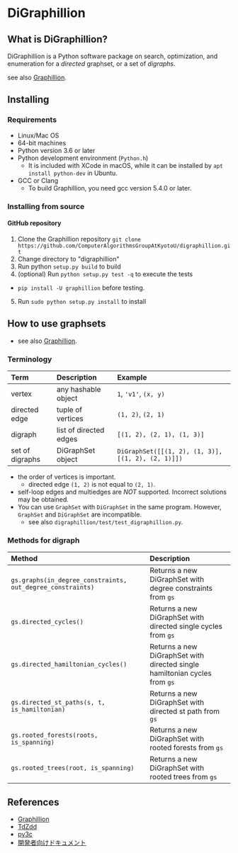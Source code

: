 # DiGraphillion

## What is DiGraphillion?

DiGraphillion is a Python software package on search, optimization, and enumeration for a *directed* graphset, or a set of *digraphs*.

see also [Graphillion](https://github.com/takemaru/graphillion#installing).

## Installing

### Requirements

- Linux/Mac OS
- 64-bit machines
- Python version 3.6 or later
- Python development environment (`Python.h`)
  - It is included with XCode in macOS, while it can be installed by `apt install python-dev` in Ubuntu.
- GCC or Clang
  - To build Graphillion, you need gcc version 5.4.0 or later.

### Installing from source

#### GitHub repository

1. Clone the Graphillion repository `git clone https://github.com/ComputerAlgorithmsGroupAtKyotoU/digraphillion.git`
2. Change directory to "digraphillion"
3. Run python `setup.py build` to build
4. (optional) Run `python setup.py test -q` to execute the tests
  - `pip install -U graphillion` before testing.
5. Run `sudo python setup.py install` to install

## How to use graphsets

- see also [Graphillion](https://github.com/takemaru/graphillion#installing).

### Terminology

| Term            | Description                   | Example                                            |
|:----------------|:------------------------------|:---------------------------------------------------|
| vertex          | any hashable object           | `1`, `'v1'`, `(x, y)`                              |
| directed edge   | tuple of vertices             | `(1, 2)`, `(2, 1)`                                 |
| digraph         | list of directed edges        | `[(1, 2), (2, 1), (1, 3)]`                           |
| set of digraphs | DiGraphSet object             | `DiGraphSet([[(1, 2), (1, 3)], [(1, 2), (2, 1)]])` |

- the order of vertices is important.
  - directed edge `(1, 2)` is not equal to `(2, 1)`.
- self-loop edges and multiedges are *NOT* supported. Incorrect solutions may be obtained.
- You can use `GraphSet` with `DiGraphSet` in the same program. However, `GraphSet` and `DiGraphSet` are incompatible.
  - see also `digraphillion/test/test_digraphillion.py`.

### Methods for digraph

| Method                                                     | Description                                                                |
| :--------------------------------------------------------- | :------------------------------------------------------------------------- |
| `gs.graphs(in_degree_constraints, out_degree_constraints)` | Returns a new DiGraphSet with degree constraints from `gs`                 |
| `gs.directed_cycles()`                                     | Returns a new DiGraphSet with directed single cycles from `gs`             |
| `gs.directed_hamiltonian_cycles()`                         | Returns a new DiGraphSet with directed single hamiltonian cycles from `gs` |
| `gs.directed_st_paths(s, t, is_hamiltonian)`               | Returns a new DiGraphSet with directed st path from `gs`                   |
| `gs.rooted_forests(roots, is_spanning)`                    | Returns a new DiGraphSet with rooted forests from `gs`                     |
| `gs.rooted_trees(root, is_spanning)`                       | Returns a new DiGraphSet with rooted trees from `gs`                       |

## References

- [Graphillion](https://github.com/takemaru/graphillion)
- [TdZdd](https://github.com/kunisura/TdZdd)
- [py3c](https://github.com/encukou/py3c)
- [開発者向けドキュメント](https://github.com/ComputerAlgorithmsGroupAtKyotoU/digraphillion/blob/main/doc/developers_guide.md)
